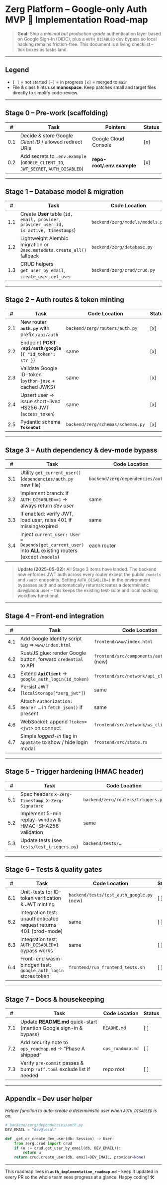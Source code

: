 # Zerg Platform – Google-only Auth MVP  🚧 Implementation Road-map

> **Goal:** Ship a *minimal but production-grade* authentication layer based on
> Google Sign-In (OIDC), plus a `AUTH_DISABLED` dev bypass so local hacking
> remains friction-free.  This document is a living checklist – tick boxes as
> tasks land.

-------------------------------------------------------------------------------
Legend
-------------------------------------------------------------------------------
* `[ ]` = not started   `[~]` = in progress   `[x]` = merged to `main`
* File & class hints use **monospace**.  Keep patches small and target files
  directly to simplify code-review.

-------------------------------------------------------------------------------
Stage 0 – Pre-work (scaffolding)
-------------------------------------------------------------------------------
| # | Task | Pointers | Status |
|---|------|----------|--------|
| 0.1 | Decide & store Google *Client ID* / allowed redirect URIs          | Google Cloud Console | [x] |
| 0.2 | Add secrets to `.env.example` (`GOOGLE_CLIENT_ID`, `JWT_SECRET`, `AUTH_DISABLED`) | **repo-root/.env.example** | [x] |

-------------------------------------------------------------------------------
Stage 1 – Database model & migration
-------------------------------------------------------------------------------
| # | Task | Code Location | Status |
|---|------|---------------|--------|
| 1.1 | Create **User** table (`id, email, provider, provider_user_id, is_active, timestamps`) | `backend/zerg/models/models.py` | [x] |
| 1.2 | Lightweight Alembic migration or `Base.metadata.create_all()` fallback | `backend/zerg/database.py` | [x] |
| 1.3 | CRUD helpers `get_user_by_email`, `create_user`, `get_user`            | `backend/zerg/crud/crud.py` | [x] |

-------------------------------------------------------------------------------
Stage 2 – Auth routes & token minting
-------------------------------------------------------------------------------
| # | Task | Code Location | Status |
|---|------|---------------|--------|
| 2.1 | New router **`auth.py`** with prefix `/api/auth`                     | `backend/zerg/routers/auth.py` | [x] |
| 2.2 | Endpoint **POST `/api/auth/google`** (`{ "id_token": str }`)         | same | [x] |
| 2.3 | Validate Google ID-token (`python-jose` + cached JWKS)                | same | [x] |
| 2.4 | Upsert user → issue short-lived HS256 JWT (`access_token`)            | same | [x] |
| 2.5 | Pydantic schema **`TokenOut`**                                        | `backend/zerg/schemas/schemas.py` | [x] |

-------------------------------------------------------------------------------
Stage 3 – Auth dependency & dev-mode bypass
-------------------------------------------------------------------------------
| # | Task | Code Location | Status |
|---|------|---------------|--------|
| 3.1 | Utility `get_current_user()` (`dependencies/auth.py` new file)         | `backend/zerg/dependencies/auth.py` | [x] |
| 3.2 | Implement branch: if `AUTH_DISABLED==1` → always return *dev user*     | same | [x] |
| 3.3 | If enabled: verify JWT, load user, raise 401 if missing/expired        | same | [x] |
| 3.4 | Inject `current_user: User = Depends(get_current_user)` into **ALL** existing routers (except `/models`) | each router | [x] |

> **Update (2025-05-02):** All Stage 3 items have landed.  The backend now
> enforces JWT auth across every router except the public `/models` and
> `/auth` endpoints.  Setting `AUTH_DISABLED=1` in the environment bypasses
> auth and automatically returns/creates a deterministic *dev@local* user –
> this keeps the existing test-suite and local hacking workflow functional.

-------------------------------------------------------------------------------
Stage 4 – Front-end integration
-------------------------------------------------------------------------------
| # | Task | Code Location | Status |
|---|------|---------------|--------|
| 4.1 | Add Google Identity script tag ⇒ `www/index.html`                     | `frontend/www/index.html` | [ ] |
| 4.2 | Rust/JS glue: render Google button, forward `credential` to API       | `frontend/src/components/auth.rs` (new) | [ ] |
| 4.3 | Extend **`ApiClient`** → `google_auth_login(id_token)`                | `frontend/src/network/api_client.rs` | [ ] |
| 4.4 | Persist JWT (`localStorage["zerg_jwt"]`)                              | same | [ ] |
| 4.5 | Attach `Authorization: Bearer …` in `fetch_json()` if present         | same | [ ] |
| 4.6 | WebSocket: append `?token=<jwt>` on connect                           | `frontend/src/network/ws_client_v2.rs` | [ ] |
| 4.7 | Simple *logged-in* flag in `AppState` to show / hide login modal      | `frontend/src/state.rs` | [ ] |

-------------------------------------------------------------------------------
Stage 5 – Trigger hardening (HMAC header)
-------------------------------------------------------------------------------
| # | Task | Code Location | Status |
|---|------|---------------|--------|
| 5.1 | Spec headers `X-Zerg-Timestamp`, `X-Zerg-Signature`                   | `backend/zerg/routers/triggers.py` | [ ] |
| 5.2 | Implement 5-min replay-window & HMAC-SHA256 validation                | same | [ ] |
| 5.3 | Update tests (see `tests/test_triggers.py`)                           | `backend/tests/…` | [ ] |

-------------------------------------------------------------------------------
Stage 6 – Tests & quality gates
-------------------------------------------------------------------------------
| # | Task | Code Location | Status |
|---|------|---------------|--------|
| 6.1 | Unit-tests for ID-token verification & JWT minting                    | `backend/tests/test_auth_google.py` (new) | [ ] |
| 6.2 | Integration test: unauthenticated request returns 401 (prod-mode)     | same | [ ] |
| 6.3 | Integration test: `AUTH_DISABLED=1` bypass works                      | same | [ ] |
| 6.4 | Front-end wasm-bindgen test: `google_auth_login` stores token         | `frontend/run_frontend_tests.sh` | [ ] |

-------------------------------------------------------------------------------
Stage 7 – Docs & housekeeping
-------------------------------------------------------------------------------
| # | Task | Code Location | Status |
|---|------|---------------|--------|
| 7.1 | Update **README.md** quick-start (mention Google sign-in & bypass)    | `README.md` | [ ] |
| 7.2 | Add security note to `ops_roadmap.md` → “Phase A shipped”             | `ops_roadmap.md` | [ ] |
| 7.3 | Verify `pre-commit` passes & bump `ruff.toml` exclude list if needed  | repo root | [ ] |

-------------------------------------------------------------------------------
Appendix – Dev user helper
-------------------------------------------------------------------------------
*Helper function to auto-create a deterministic user when `AUTH_DISABLED` is on.*

```python
# backend/zerg/dependencies/auth.py
DEV_EMAIL = "dev@local"

def _get_or_create_dev_user(db: Session) -> User:
    from zerg.crud import crud
    if (u := crud.get_user_by_email(db, DEV_EMAIL)):
        return u
    return crud.create_user(db, email=DEV_EMAIL, provider=None)
```

-------------------------------------------------------------------------------
This roadmap lives in **`auth_implementation_roadmap.md`** – keep it updated in
every PR so the whole team sees progress at a glance.  Happy coding! 🛠️
